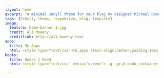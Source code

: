 ```yaml
---
layout: home
excerpt: "A minimal Jekyll theme for your blog by designer Michael Rose."
tags: [Jekyll, theme, responsive, blog, template]
image:
  feature: home-banner-1.jpg
  credit: Ali Moeeny
  creditlink: http://ali.moeeny.com/
apps:
  title: My Apps
  html: <style type="text/css">td.apps {text-align:center;padding:10px;}</style><h4>My Apps!</h4><table width="100%" class="apps"> <tbody><tr class="apps"> <td width="20%" class="apps"><a href="http://itunes.apple.com/us/app/nihevents/id445729041">NIH Events</a></td> <td width="20%" class="apps"><a href="http://itunes.apple.com/us/app/journalclub/id443819334?">Journal Club</a></td> <td width="20%" class="apps"><a href="http://itunes.apple.com/us/app/pic-tile/id448195180?">PicTile</a></td> <td width="20%" class="apps"><a href="http://itunes.apple.com/us/app/icyou/id543409575?">i See You</a></td> <td width="20%" class="apps"><a href="http://itunes.apple.com/us/app/dismat/id591405319?">DisMat</a></td> </tr> <tr> <td class="apps"><a href="http://itunes.apple.com/us/app/nihevents/id445729041"><img src="images/NIHEvents512.png" width="128px" height="128px"></a></td> <td class="apps"><a href="http://itunes.apple.com/us/app/journalclub/id443819334?"><img src="images/JC512.png" width="128px" height="128px"></a></td> <td class="apps"><a href="http://itunes.apple.com/us/app/pic-tile/id448195180?"><img src="images/PicTile512.png" width="128px" height="128px"></a></td> <td class="apps"><a href="http://itunes.apple.com/us/app/icyou/id543409575?"><img src="images/icu512.png" width="128px" height="128px"></a></td> <td class="apps"><a href="http://itunes.apple.com/us/app/dismat/id591405319?"><img src="images/DisMatIcon512.png" width="128px" height="128px"></a></td> </tr> </tbody></table>
books:
  title: Books I Read
  html: <style type="text/css" media="screen"> .gr_grid_book_container {float:left; width:98px; height:160px; padding:0px 0px; overflow:hidden;} </style> <div id="gr_grid_widget_1429037360"> <h2><a href="https://www.goodreads.com/review/list/1095318-ali?shelf=read&utm_medium=api&utm_source=grid_widget" style="text-decoration:none;"></a></h2> <div class="gr_grid_container"> <br style="clear:both"/><br/><a class="gr_grid_branding" href="https://www.goodreads.com/user/show/1095318-ali" style="font-size:.9em; color:#382110; text-decoration:none; float:right; clear:both">Ali's favorite books »</a> </div> </div> <script src="https://www.goodreads.com/review/grid_widget/1095318.Ali's%20bookshelf?cover_size=medium&hide_link=&hide_title=&num_books=5&order=d&shelf=read&sort=date_added&widget_id=1429037360" type="text/javascript" charset="utf-8"></script> 

---
```

